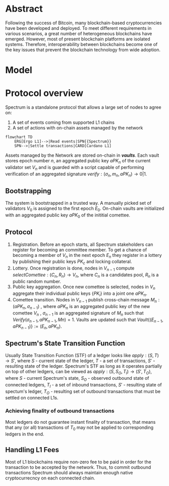
# Abstract
Following the success of Bitcoin, many blockchain-based cryptocurrencies have been developed and deployed. To meet different requirements in various scenarios, a great number of heterogeneous blockchains have emerged. However, most of present blockchain platforms are isolated systems. Therefore, interoperability between blockchains become one of the key issues
that prevent the blockchain technology from wide adoption.

# Model

# Protocol overview
Spectrum is a standalone protocol that allows a large set of nodes to agree on:
1. A set of events coming from supported L1 chains
2. A set of actions with on-chain assets managed by the network

```mermaid
flowchart TD
	ERG[Ergo L1]-->|Read events|SPN{{Spectrum}}
	SPN-->|Settle transactions|CARD[Cardano L1]
```

Assets managed by the Network are stored on-chain in ***vaults***. Each vault stores epoch number $n$, an aggregated public key $aPK_n$ of the current validator set $V_n$ and is guarded with a script capable of performing verification of an aggregated signature $verify: (σ_n, m_n, aPK_n) → 0 | 1$.

## Bootstrapping
The system is bootstrapped in a trusted way. A manually picked set of validators $V_0$ is assigned to the first epoch $E_0$. On-chain vaults are initialized with an aggregated public key $aPK_0$ of the inititial comettee.

## Protocol 
1. Registration. Before an epoch starts, all Spectrum stakeholders can register for becoming an committee member. To get a chance of becoming a member of $V_n$ in the next epoch $E_n$ they register in a lottery by publishing their public keys $PK_c$ and locking collateral.
2. Lottery. Once registration is done, nodes in $V_{n-1}$ compute $selectComettee: (C_n, R_n) → V_n$, where  $C_n$ is a candidates pool, $R_n$ is a public random number. 
3. Public key aggregation. Once new comettee is selected, nodes in $V_n$ aggregate their individual public keys $\{PK_i\}$ into a joint one $aPK_n$.
4. Comettee transition. Nodes in $V_{n-1}$ publish cross-chain message $M_n : (aPK_n, σ_{n-1})$ , where $aPK_n$ is an aggregated public key of the new comettee $V_n$ , $σ_{n-1}$ is an aggregated signature of $M_n$ such that $Verify(σ_{n-1}, aPK_{n-1}, Mn) = 1$. Vaults are updated such that $Vault\{(E_{n-1}, aPK_{n-1})\} := (E_n, aPK_n)$.

## Spectrum's State Transition Function
Usually State Transition Function (STF) of a ledger looks like $apply: (S, T) → S'$, where $S$ - current state of the ledger, $T$ - a set of transactions, $S'$ - resulting state of the ledger. 
Spectrum's STF as long as it operates partially on top of other ledgers, can be viewed as $apply: (S, S_O, T_I) → (S', T_O)$, where $S$ - current Spectrum's state, $S_O$ - observed outbound state of connected ledgers, $T_I$ - a set of inbound transactions, $S'$ - resulting state of spectum's ledger, $T_O$ - resulting set of outbound transactions that must be settled on connected L1s.

### Achieving finality of outbound transactions
Most ledgers do not guarantee instant finality of transaction, that means that any (or all) transactions of $T_0$ may not be applied to corresponding ledgers in the end.

## Handling L1 Fees
Most of L1 blockchains require non-zero fee to be paid in order for the transaction to be accepted by the network. Thus, to commit outbound transactions Spectrum should always maintain enough native cryptocurrecncy on each connected chain.